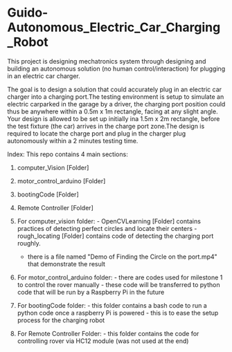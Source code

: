 # Guido-Autonomous_Electric_Car_Charging_Robot
This project is designing mechatronics system through designing and building an autonomous solution (no human control/interaction) for plugging in an electric car charger.

The goal is to design a solution that could accurately plug in an electric car charger into a charging port.The testing environment is setup to simulate an electric carparked in the garage by a driver, the charging port position could thus be anywhere within a 0.5m x 1m rectangle, facing at any slight angle. Your design is allowed to be set up initially ina 1.5m x 2m rectangle, before the test fixture (the car) arrives in the charge port zone.The design is required to locate the charge port and plug in the charger plug autonomously within a 2 minutes testing time.

Index: 
This repo contains 4 main sections:
  1. computer_Vision [Folder]
  2. motor_control_arduino [Folder]
  3. bootingCode [Folder]
  4. Remote Controller [Folder]
  
  1. For computer_vision folder:
    - OpenCVLearning [Folder] contains practices of detecting perfect circles and locate their centers
    - rough_locating [Folder] contains code of detecting the charging port roughly.
      - there is a file named "Demo of Finding the Circle on the port.mp4" that demonstrate the result
  
  2. For motor_control_arduino folder:
    - there are codes used for milestone 1 to control the rover manually
    - these code will be transferred to python code that will be run by a Raspberry Pi in the future
    
  3. For bootingCode folder:
    - this folder contains a bash code to run a python code once a raspberry Pi is powered
    - this is to ease the setup process for the charging robot
  
  4. For Remote Controller Folder:
    - this folder contains the code for controlling rover via HC12 module (was not used at the end)
    
  
